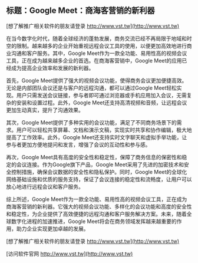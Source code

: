 ## **标题：Google Meet：商海客营销的新利器**

[想了解推广相关软件的朋友请登录 http://www.vst.tw](http://www.vst.tw)

在当今数字化时代，随着全球经济的蓬勃发展，商务交流已经不再局限于地域和时空的限制。越来越多的企业开始重视远程会议工具的使用，以便更加高效地进行商业沟通和客户服务。其中，Google Meet作为一款全功能、易用性高的视频会议工具，正在成为越来越多企业的首选。在商海客营销中，Google Meet的应用已经成为提高企业效率和发展的新利器。

首先，Google Meet提供了强大的视频会议功能，使得商务会议更加便捷高效。无论是内部团队会议还是与客户的远程沟通，都可以通过Google Meet轻松实现。用户只需发送会议链接，参与者即可通过浏览器或手机应用加入会议，无需复杂的安装和设置过程。此外，Google Meet还支持高清视频和音频，让远程会议更加生动真实，提升了沟通效果。

其次，Google Meet提供了多种实用的会议功能，满足了不同商务场景下的需求。用户可以轻松共享屏幕、文档和演示文稿，实现实时共享和协作编辑，极大地提高了工作效率。此外，Google Meet还支持实时文字聊天和虚拟手举功能，让参与者更加方便地提问和发言，增强了会议的互动性和参与感。

再次，Google Meet具有高度的安全性和稳定性，保障了商务信息的保密性和稳定的会议连接。作为Google旗下产品，Google Meet采用了先进的加密技术和安全控制措施，确保会议数据的安全性和隐私保护。同时，Google Meet的全球化网络基础设施和优质的服务支持，保证了会议连接的稳定性和流畅度，让用户可以放心地进行远程会议和客户服务。

综上所述，Google Meet作为一款全功能、易用性高的视频会议工具，正在成为商海客营销的新利器。它强大的视频会议功能、多样化的会议功能和高度的安全性和稳定性，为企业提供了高效便捷的远程沟通和客户服务解决方案。未来，随着全球数字化进程的加速推进，Google Meet将会在商务领域发挥越来越重要的作用，助力企业实现更加卓越的发展。

[想了解推广相关软件的朋友请登录 http://www.vst.tw](http://www.vst.tw)


[访问软件官网 http://www.vst.tw](http://www.vst.tw)
